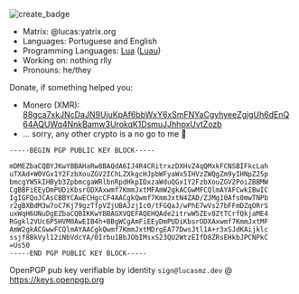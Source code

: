 ![create_badge](https://github.com/LucasMZReal/LucasMZReal/assets/55422065/104edda7-56dc-4880-8007-1647779b4ae2)

* Matrix: @lucas:yatrix.org
* Languages: Portuguese and English
* Programming Languages: [Lua](https://lua.org) ([Luau](https://luau-lang.org))
* Working on: nothing rlly
* Pronouns: he/they

Donate, if something helped you: 
* Monero (XMR): [88gca7xkJNcDaJN9UjuKpAf6bbWxY6xSmFNYaCgyhyeeZgjgUh6dEnQ64AQUWq4NnkBamw3UrokqK1DsmuJJhhpxUvtZozb](https://github.com/LucasMZReal/LucasMZReal/blob/main/xmr_address_pgp_proof.asc)
* ... sorry, any other crypto is a no go to me 🫡

```
-----BEGIN PGP PUBLIC KEY BLOCK-----

mDMEZbaCQBYJKwYBBAHaRw8BAQdA6IJ4R4CRitrxzDXHvZ4qQMxkFCNSBIFkcLah
uTXAd+W0VGx1Y2FzbXouZGV2IChLZXkgcHJpbWFyaWx5IHVzZWQgZm9yIHNpZ25p
bmcgYW5kIHByb3ZpbmcgaWRlbnRpdHkpIDxzaWduQGx1Y2FzbXouZGV2PoiZBBMW
CgBBFiEEyDmPUDiKbsrODXAxwmf7KmmJxtMFAmW2gkACGwMFCQlmAYAFCwkIBwIC
IgIGFQoJCAsCBBYCAwECHgcCF4AACgkQwmf7KmmJxtN4ZAD/ZJMg10Afs0mwTNPb
r2gBXBdM3w7oC7Kj79gzTfpVZjUBAJzjIc0/tFGQaJ/wPhE7wVs27bFFmDZqORrS
uxWqH6UNuDgEZbaCQBIKKwYBBAGXVQEFAQEHQAde2itrwW5ZEv8ZtTCrfQkjaME4
RGgkl2VUc6P5HVM0AwEIB4h+BBgWCgAmFiEEyDmPUDiKbsrODXAxwmf7KmmJxtMF
AmW2gkACGwwFCQlmAYAACgkQwmf7KmmJxtMDrgEA77DwsJtl1A+r3xSJdKAijklc
ssjf8BkVyl12iNbVdcYA/0Irbu1BbJObIMsxS23QU2WtzEIfD8ZRsEHkbJPCNPkC
=Us50
-----END PGP PUBLIC KEY BLOCK-----
```

OpenPGP pub key verifiable by identity ```sign@lucasmz.dev``` @ https://keys.openpgp.org
